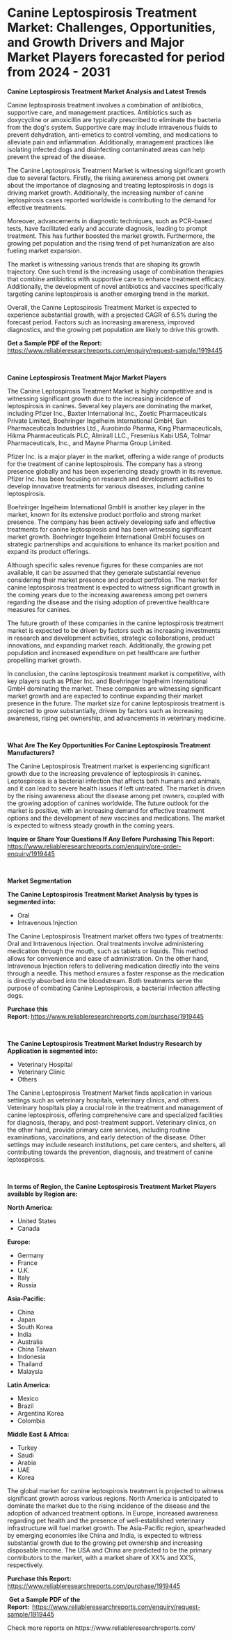 <p><h1>Canine Leptospirosis Treatment Market: Challenges, Opportunities, and Growth Drivers and Major Market Players forecasted for period from 2024 - 2031</h1></p><p><strong>Canine Leptospirosis Treatment Market Analysis and Latest Trends</strong></p>
<p><p>Canine leptospirosis treatment involves a combination of antibiotics, supportive care, and management practices. Antibiotics such as doxycycline or amoxicillin are typically prescribed to eliminate the bacteria from the dog's system. Supportive care may include intravenous fluids to prevent dehydration, anti-emetics to control vomiting, and medications to alleviate pain and inflammation. Additionally, management practices like isolating infected dogs and disinfecting contaminated areas can help prevent the spread of the disease.</p><p>The Canine Leptospirosis Treatment Market is witnessing significant growth due to several factors. Firstly, the rising awareness among pet owners about the importance of diagnosing and treating leptospirosis in dogs is driving market growth. Additionally, the increasing number of canine leptospirosis cases reported worldwide is contributing to the demand for effective treatments.</p><p>Moreover, advancements in diagnostic techniques, such as PCR-based tests, have facilitated early and accurate diagnosis, leading to prompt treatment. This has further boosted the market growth. Furthermore, the growing pet population and the rising trend of pet humanization are also fueling market expansion.</p><p>The market is witnessing various trends that are shaping its growth trajectory. One such trend is the increasing usage of combination therapies that combine antibiotics with supportive care to enhance treatment efficacy. Additionally, the development of novel antibiotics and vaccines specifically targeting canine leptospirosis is another emerging trend in the market.</p><p>Overall, the Canine Leptospirosis Treatment Market is expected to experience substantial growth, with a projected CAGR of 6.5% during the forecast period. Factors such as increasing awareness, improved diagnostics, and the growing pet population are likely to drive this growth.</p></p>
<p><strong>Get a Sample PDF of the Report:&nbsp;</strong> <a href="https://www.reliableresearchreports.com/enquiry/request-sample/1919445">https://www.reliableresearchreports.com/enquiry/request-sample/1919445</a></p>
<p>&nbsp;</p>
<p><strong>Canine Leptospirosis Treatment Major Market Players</strong></p>
<p><p>The Canine Leptospirosis Treatment Market is highly competitive and is witnessing significant growth due to the increasing incidence of leptospirosis in canines. Several key players are dominating the market, including Pfizer Inc., Baxter International Inc., Zoetic Pharmaceuticals Private Limited, Boehringer Ingelheim International GmbH, Sun Pharmaceuticals Industries Ltd., Aurobindo Pharma, King Pharmaceuticals, Hikma Pharmaceuticals PLC, Almirall LLC., Fresenius Kabi USA, Tolmar Pharmaceuticals, Inc., and Mayne Pharma Group Limited.</p><p>Pfizer Inc. is a major player in the market, offering a wide range of products for the treatment of canine leptospirosis. The company has a strong presence globally and has been experiencing steady growth in its revenue. Pfizer Inc. has been focusing on research and development activities to develop innovative treatments for various diseases, including canine leptospirosis.</p><p>Boehringer Ingelheim International GmbH is another key player in the market, known for its extensive product portfolio and strong market presence. The company has been actively developing safe and effective treatments for canine leptospirosis and has been witnessing significant market growth. Boehringer Ingelheim International GmbH focuses on strategic partnerships and acquisitions to enhance its market position and expand its product offerings.</p><p>Although specific sales revenue figures for these companies are not available, it can be assumed that they generate substantial revenue considering their market presence and product portfolios. The market for canine leptospirosis treatment is expected to witness significant growth in the coming years due to the increasing awareness among pet owners regarding the disease and the rising adoption of preventive healthcare measures for canines.</p><p>The future growth of these companies in the canine leptospirosis treatment market is expected to be driven by factors such as increasing investments in research and development activities, strategic collaborations, product innovations, and expanding market reach. Additionally, the growing pet population and increased expenditure on pet healthcare are further propelling market growth.</p><p>In conclusion, the canine leptospirosis treatment market is competitive, with key players such as Pfizer Inc. and Boehringer Ingelheim International GmbH dominating the market. These companies are witnessing significant market growth and are expected to continue expanding their market presence in the future. The market size for canine leptospirosis treatment is projected to grow substantially, driven by factors such as increasing awareness, rising pet ownership, and advancements in veterinary medicine.</p></p>
<p>&nbsp;</p>
<p><strong>What Are The Key Opportunities For Canine Leptospirosis Treatment Manufacturers?</strong></p>
<p><p>The Canine Leptospirosis Treatment market is experiencing significant growth due to the increasing prevalence of leptospirosis in canines. Leptospirosis is a bacterial infection that affects both humans and animals, and it can lead to severe health issues if left untreated. The market is driven by the rising awareness about the disease among pet owners, coupled with the growing adoption of canines worldwide. The future outlook for the market is positive, with an increasing demand for effective treatment options and the development of new vaccines and medications. The market is expected to witness steady growth in the coming years.</p></p>
<p><strong>Inquire or Share Your Questions If Any Before Purchasing This Report:</strong> <a href="https://www.reliableresearchreports.com/enquiry/pre-order-enquiry/1919445">https://www.reliableresearchreports.com/enquiry/pre-order-enquiry/1919445</a></p>
<p>&nbsp;</p>
<p><strong>Market Segmentation</strong></p>
<p><strong>The Canine Leptospirosis Treatment Market Analysis by types is segmented into:</strong></p>
<p><ul><li>Oral</li><li>Intravenous Injection</li></ul></p>
<p><p>The Canine Leptospirosis Treatment market offers two types of treatments: Oral and Intravenous Injection. Oral treatments involve administering medication through the mouth, such as tablets or liquids. This method allows for convenience and ease of administration. On the other hand, Intravenous Injection refers to delivering medication directly into the veins through a needle. This method ensures a faster response as the medication is directly absorbed into the bloodstream. Both treatments serve the purpose of combating Canine Leptospirosis, a bacterial infection affecting dogs.</p></p>
<p><strong>Purchase this Report:&nbsp;</strong><a href="https://www.reliableresearchreports.com/purchase/1919445">https://www.reliableresearchreports.com/purchase/1919445</a></p>
<p>&nbsp;</p>
<p><strong>The Canine Leptospirosis Treatment Market Industry Research by Application is segmented into:</strong></p>
<p><ul><li>Veterinary Hospital</li><li>Veterinary Clinic</li><li>Others</li></ul></p>
<p><p>The Canine Leptospirosis Treatment Market finds application in various settings such as veterinary hospitals, veterinary clinics, and others. Veterinary hospitals play a crucial role in the treatment and management of canine leptospirosis, offering comprehensive care and specialized facilities for diagnosis, therapy, and post-treatment support. Veterinary clinics, on the other hand, provide primary care services, including routine examinations, vaccinations, and early detection of the disease. Other settings may include research institutions, pet care centers, and shelters, all contributing towards the prevention, diagnosis, and treatment of canine leptospirosis.</p></p>
<p>&nbsp;</p>
<p><strong>In terms of Region, the Canine Leptospirosis Treatment Market Players available by Region are:</strong></p>
<p>
    <p> <strong> North America: </strong>
        <ul>
            <li>United States</li>
            <li>Canada</li>
        </ul>
        </p> 
    <p> <strong> Europe: </strong>
        <ul>
            <li>Germany</li>
            <li>France</li>
            <li>U.K.</li>
            <li>Italy</li>
            <li>Russia</li>
        </ul>
        </p> 
    <p> <strong> Asia-Pacific: </strong>
        <ul>
            <li>China</li>
            <li>Japan</li>
            <li>South Korea</li>
            <li>India</li>
            <li>Australia</li>
            <li>China Taiwan</li>
            <li>Indonesia</li>
            <li>Thailand</li>
            <li>Malaysia</li>
        </ul>
        </p> 
    <p> <strong> Latin America: </strong>
        <ul>
            <li>Mexico</li>
            <li>Brazil</li>
            <li>Argentina Korea</li>
            <li>Colombia</li>
        </ul>
        </p> 
    <p> <strong> Middle East & Africa: </strong>
        <ul>
            <li>Turkey</li>
            <li>Saudi</li>
            <li>Arabia</li>
            <li>UAE</li>
            <li>Korea</li>
        </ul>
    </p>
    </p>
<p><p>The global market for canine leptospirosis treatment is projected to witness significant growth across various regions. North America is anticipated to dominate the market due to the rising incidence of the disease and the adoption of advanced treatment options. In Europe, increased awareness regarding pet health and the presence of well-established veterinary infrastructure will fuel market growth. The Asia-Pacific region, spearheaded by emerging economies like China and India, is expected to witness substantial growth due to the growing pet ownership and increasing disposable income. The USA and China are predicted to be the primary contributors to the market, with a market share of XX% and XX%, respectively.</p></p>
<p><strong>Purchase this Report: </strong><a href="https://www.reliableresearchreports.com/purchase/1919445">https://www.reliableresearchreports.com/purchase/1919445</a></p>
<p>&nbsp;<strong>Get a Sample PDF of the Report:&nbsp;&nbsp;</strong><a href="https://www.reliableresearchreports.com/enquiry/request-sample/1919445">https://www.reliableresearchreports.com/enquiry/request-sample/1919445</a></p>
<p><strong></strong></p>
<p>Check more reports on https://www.reliableresearchreports.com/</p>
